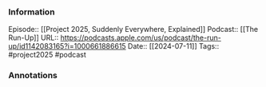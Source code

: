 ### Information

Episode:: [[Project 2025, Suddenly Everywhere, Explained]]
Podcast:: [[The Run-Up]]
URL:: https://podcasts.apple.com/us/podcast/the-run-up/id1142083165?i=1000661886615
Date:: [[2024-07-11]]
Tags:: #project2025
#podcast


### Annotations

